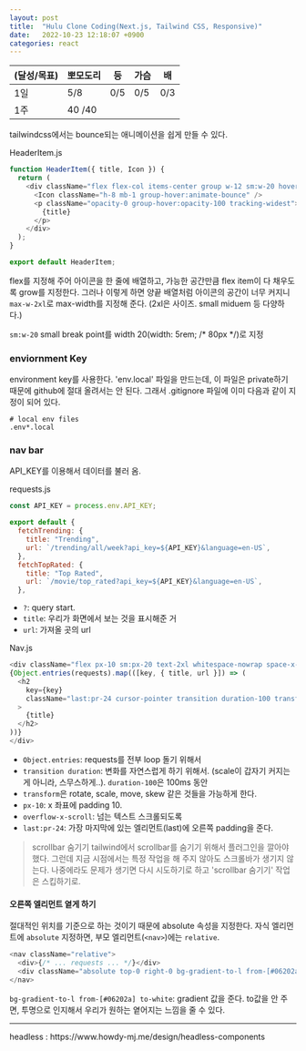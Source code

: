 ```yaml
---
layout: post
title:  "Hulu Clone Coding(Next.js, Tailwind CSS, Responsive)"
date:   2022-10-23 12:18:07 +0900
categories: react
---
```


| (달성/목표) | 뽀모도리   | 등   | 가슴  | 배   |
|----|--------|-----|-----|-----|
| 1일 | 5/8    | 0/5 | 0/5 | 0/3 |
| 1주 | 40 /40 |     |     |     |



tailwindcss에서는 bounce되는 애니메이션을 쉽게 만들 수 있다.

HeaderItem.js
```js
function HeaderItem({ title, Icon }) {
  return (
    <div className="flex flex-col items-center group w-12 sm:w-20 hover:text-white">
      <Icon className="h-8 mb-1 group-hover:animate-bounce" />
      <p className="opacity-0 group-hover:opacity-100 tracking-widest">
        {title}
      </p>
    </div>
  );
}

export default HeaderItem;
```


flex를 지정해 주어 아이콘을 한 줄에 배열하고, 가능한 공간만큼 flex item이 다 채우도록 grow를 지정한다. 그러나 이렇게 하면 양끝 배열처럼 아이콘의 공간이 너무 커지니 `max-w-2xl`로 max-width를 지정해 준다. (2xl은 사이즈. small miduem 등 다양하다.)

`sm:w-20` small break point를 width 20(width: 5rem; /* 80px */)로 지정


### enviornment Key

environment key를 사용한다. 'env.local' 파일을 만드는데, 이 파일은 private하기 때문에 github에 절대 올려서는 안 된다. 그래서 .gitignore 파일에 이미 다음과 같이 지정이 되어 있다.

```
# local env files
.env*.local
```


### nav bar

API_KEY를 이용해서 데이터를 불러 옴.

requests.js
```js
const API_KEY = process.env.API_KEY;

export default {
  fetchTrending: {
    title: "Trending",
    url: `/trending/all/week?api_key=${API_KEY}&language=en-US`,
  },
  fetchTopRated: {
    title: "Top Rated",
    url: `/movie/top_rated?api_key=${API_KEY}&language=en-US`,
  },
```
* `?`: query start.
* `title`: 우리가 화면에서 보는 것을 표시해준 거 
* `url`: 가져올 곳의 url


Nav.js
```js
<div className="flex px-10 sm:px-20 text-2xl whitespace-nowrap space-x-10 sm:space-x-20 overflow-x-scroll">
{Object.entries(requests).map(([key, { title, url }]) => (
  <h2
    key={key}
    className="last:pr-24 cursor-pointer transition duration-100 transfrom hover:scale-125 hover:text-white active:text-red-300"
  >
    {title}
  </h2>
))}
</div>
```

* `Object.entries`: requests를 전부 loop 돌기 위해서
* `transition duration`: 변화를 자연스럽게 하기 위해서. (scale이 갑자기 커지는 게 아니라, 스무스하게..). `duration-100`은 100ms 동안
* `transform`은 rotate, scale, move, skew 같은 것들을 가능하게 한다.
* `px-10`: x 좌표에 padding 10.
* `overflow-x-scroll`: 넘는 텍스트 스크롤되도록
* `last:pr-24`: 가장 마지막에 있는 엘리먼트(last)에 오른쪽 padding을 준다.


> scrollbar 숨기기
> tailwind에서 scrollbar를 숨기기 위해서 플러그인을 깔아야 했다. 그런데 지금 시점에서는 특정 작업을 해 주지 않아도 스크롤바가 생기지 않는다. 나중에라도 문제가 생기면 다시 시도하기로 하고 'scrollbar 숨기기' 작업은 스킵하기로.



#### 오른쪽 엘리먼트 옅게 하기

절대적인 위치를 기준으로 하는 것이기 때문에 absolute 속성을 지정한다. 자식 엘리먼트에 `absolute` 지정하면, 부모 엘리먼트(`<nav>`)에는 `relative`.

```js
<nav className="relative">
  <div>{/* ... requests ... */}</div>
  <div className="absolute top-0 right-0 bg-gradient-to-l from-[#06202a] h-10 w-1/12" />
</nav>
```

`bg-gradient-to-l from-[#06202a] to-white`: gradient 값을 준다. to값을 안 주면, 투명으로 인지해서 우리가 원하는 옅어지는 느낌을 줄 수 있다.



<hr />
headless : https://www.howdy-mj.me/design/headless-components


